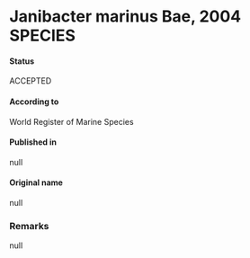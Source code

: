 # Janibacter marinus Bae, 2004 SPECIES

#### Status
ACCEPTED

#### According to
World Register of Marine Species

#### Published in
null

#### Original name
null

### Remarks
null